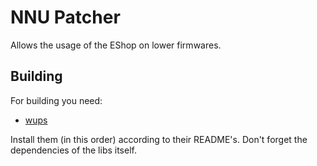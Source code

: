 # NNU Patcher

Allows the usage of the EShop on lower firmwares.

## Building

For building you need: 
- [wups](https://github.com/Maschell/WiiUPluginSystem)

Install them (in this order) according to their README's. Don't forget the dependencies of the libs itself.